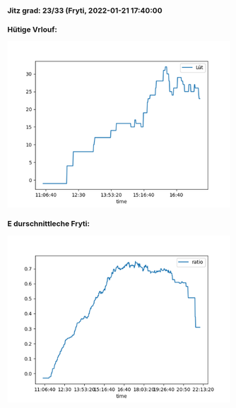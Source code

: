 ### Jitz grad: 23/33 (Fryti, 2022-01-21 17:40:00

### Hütige Vrlouf:
![Graph](Today.png)

### E durschnittleche Fryti:
![Graph](Fryti.png)